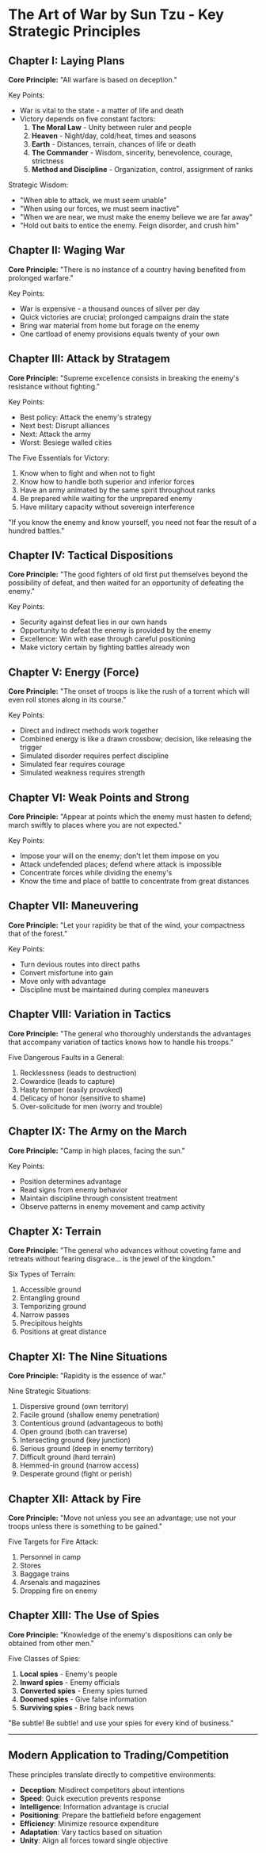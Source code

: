 # The Art of War by Sun Tzu - Key Strategic Principles

## Chapter I: Laying Plans
**Core Principle:** "All warfare is based on deception."

Key Points:
- War is vital to the state - a matter of life and death
- Victory depends on five constant factors:
  1. **The Moral Law** - Unity between ruler and people
  2. **Heaven** - Night/day, cold/heat, times and seasons
  3. **Earth** - Distances, terrain, chances of life or death
  4. **The Commander** - Wisdom, sincerity, benevolence, courage, strictness
  5. **Method and Discipline** - Organization, control, assignment of ranks

Strategic Wisdom:
- "When able to attack, we must seem unable"
- "When using our forces, we must seem inactive"
- "When we are near, we must make the enemy believe we are far away"
- "Hold out baits to entice the enemy. Feign disorder, and crush him"

## Chapter II: Waging War
**Core Principle:** "There is no instance of a country having benefited from prolonged warfare."

Key Points:
- War is expensive - a thousand ounces of silver per day
- Quick victories are crucial; prolonged campaigns drain the state
- Bring war material from home but forage on the enemy
- One cartload of enemy provisions equals twenty of your own

## Chapter III: Attack by Stratagem
**Core Principle:** "Supreme excellence consists in breaking the enemy's resistance without fighting."

Key Points:
- Best policy: Attack the enemy's strategy
- Next best: Disrupt alliances
- Next: Attack the army
- Worst: Besiege walled cities

The Five Essentials for Victory:
1. Know when to fight and when not to fight
2. Know how to handle both superior and inferior forces
3. Have an army animated by the same spirit throughout ranks
4. Be prepared while waiting for the unprepared enemy
5. Have military capacity without sovereign interference

"If you know the enemy and know yourself, you need not fear the result of a hundred battles."

## Chapter IV: Tactical Dispositions
**Core Principle:** "The good fighters of old first put themselves beyond the possibility of defeat, and then waited for an opportunity of defeating the enemy."

Key Points:
- Security against defeat lies in our own hands
- Opportunity to defeat the enemy is provided by the enemy
- Excellence: Win with ease through careful positioning
- Make victory certain by fighting battles already won

## Chapter V: Energy (Force)
**Core Principle:** "The onset of troops is like the rush of a torrent which will even roll stones along in its course."

Key Points:
- Direct and indirect methods work together
- Combined energy is like a drawn crossbow; decision, like releasing the trigger
- Simulated disorder requires perfect discipline
- Simulated fear requires courage
- Simulated weakness requires strength

## Chapter VI: Weak Points and Strong
**Core Principle:** "Appear at points which the enemy must hasten to defend; march swiftly to places where you are not expected."

Key Points:
- Impose your will on the enemy; don't let them impose on you
- Attack undefended places; defend where attack is impossible
- Concentrate forces while dividing the enemy's
- Know the time and place of battle to concentrate from great distances

## Chapter VII: Maneuvering
**Core Principle:** "Let your rapidity be that of the wind, your compactness that of the forest."

Key Points:
- Turn devious routes into direct paths
- Convert misfortune into gain
- Move only with advantage
- Discipline must be maintained during complex maneuvers

## Chapter VIII: Variation in Tactics
**Core Principle:** "The general who thoroughly understands the advantages that accompany variation of tactics knows how to handle his troops."

Five Dangerous Faults in a General:
1. Recklessness (leads to destruction)
2. Cowardice (leads to capture)
3. Hasty temper (easily provoked)
4. Delicacy of honor (sensitive to shame)
5. Over-solicitude for men (worry and trouble)

## Chapter IX: The Army on the March
**Core Principle:** "Camp in high places, facing the sun."

Key Points:
- Position determines advantage
- Read signs from enemy behavior
- Maintain discipline through consistent treatment
- Observe patterns in enemy movement and camp activity

## Chapter X: Terrain
**Core Principle:** "The general who advances without coveting fame and retreats without fearing disgrace... is the jewel of the kingdom."

Six Types of Terrain:
1. Accessible ground
2. Entangling ground
3. Temporizing ground
4. Narrow passes
5. Precipitous heights
6. Positions at great distance

## Chapter XI: The Nine Situations
**Core Principle:** "Rapidity is the essence of war."

Nine Strategic Situations:
1. Dispersive ground (own territory)
2. Facile ground (shallow enemy penetration)
3. Contentious ground (advantageous to both)
4. Open ground (both can traverse)
5. Intersecting ground (key junction)
6. Serious ground (deep in enemy territory)
7. Difficult ground (hard terrain)
8. Hemmed-in ground (narrow access)
9. Desperate ground (fight or perish)

## Chapter XII: Attack by Fire
**Core Principle:** "Move not unless you see an advantage; use not your troops unless there is something to be gained."

Five Targets for Fire Attack:
1. Personnel in camp
2. Stores
3. Baggage trains
4. Arsenals and magazines
5. Dropping fire on enemy

## Chapter XIII: The Use of Spies
**Core Principle:** "Knowledge of the enemy's dispositions can only be obtained from other men."

Five Classes of Spies:
1. **Local spies** - Enemy's people
2. **Inward spies** - Enemy officials
3. **Converted spies** - Enemy spies turned
4. **Doomed spies** - Give false information
5. **Surviving spies** - Bring back news

"Be subtle! Be subtle! and use your spies for every kind of business."

---

## Modern Application to Trading/Competition

These principles translate directly to competitive environments:
- **Deception**: Misdirect competitors about intentions
- **Speed**: Quick execution prevents response
- **Intelligence**: Information advantage is crucial
- **Positioning**: Prepare the battlefield before engagement
- **Efficiency**: Minimize resource expenditure
- **Adaptation**: Vary tactics based on situation
- **Unity**: Align all forces toward single objective
